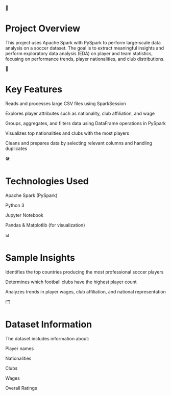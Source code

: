 📌 
# Project Overview
This project uses Apache Spark with PySpark to perform large-scale data analysis on a soccer dataset. The goal is to extract meaningful insights and perform exploratory data analysis (EDA) on player and team statistics, focusing on performance trends, player nationalities, and club distributions.

🧠 
# Key Features
Reads and processes large CSV files using SparkSession

Explores player attributes such as nationality, club affiliation, and wage

Groups, aggregates, and filters data using DataFrame operations in PySpark

Visualizes top nationalities and clubs with the most players

Cleans and prepares data by selecting relevant columns and handling duplicates

🛠 
# Technologies Used
Apache Spark (PySpark)

Python 3

Jupyter Notebook

Pandas & Matplotlib (for visualization)

📊 
# Sample Insights
Identifies the top countries producing the most professional soccer players

Determines which football clubs have the highest player count

Analyzes trends in player wages, club affiliation, and national representation

🗂 
# Dataset Information
The dataset includes information about:

Player names

Nationalities

Clubs

Wages

Overall Ratings
